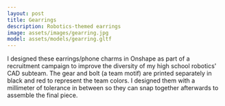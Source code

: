 ```yaml
---
layout: post
title: Gearrings
description: Robotics-themed earrings
image: assets/images/gearring.jpg
model: assets/models/gearring.gltf
---
```


I designed these earrings/phone charms in Onshape as part of a recruitment campaign to improve the diversity of my high school robotics' CAD subteam. The gear and bolt (a team motif) are printed separately in black and red to represent the team colors. I designed them with a millimeter of tolerance in between so they can snap together afterwards to assemble the final piece.